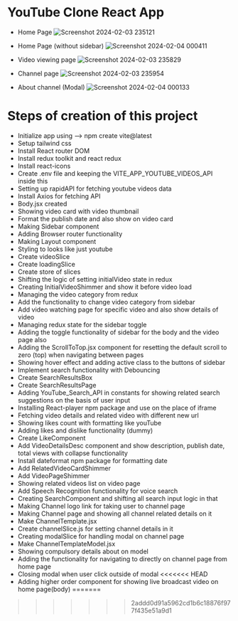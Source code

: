 # YouTube Clone React App
- Home Page
![Screenshot 2024-02-03 235121](https://github.com/abhishekkumar0841/YouTube-Clone-React-App/assets/121709051/391c153f-ce81-43c5-894e-a78f84416480)

- Home Page (without sidebar)
![Screenshot 2024-02-04 000411](https://github.com/abhishekkumar0841/YouTube-Clone-React-App/assets/121709051/6db02336-4d42-43bf-b036-e764c5c22382)

- Video viewing page
![Screenshot 2024-02-03 235829](https://github.com/abhishekkumar0841/YouTube-Clone-React-App/assets/121709051/76fb578c-d38f-4485-b4c3-4947a1141c0d)

- Channel page
![Screenshot 2024-02-03 235954](https://github.com/abhishekkumar0841/YouTube-Clone-React-App/assets/121709051/a7c1699b-c794-4b45-9a3e-cd105987e5be)

- About channel (Modal)
![Screenshot 2024-02-04 000133](https://github.com/abhishekkumar0841/YouTube-Clone-React-App/assets/121709051/ec8685ce-4725-4fca-ae66-47f28b70692f)

# Steps of creation of this project
- Initialize app using --> npm create vite@latest
- Setup tailwind css 
- Install React router DOM 
- Install redux toolkit and react redux
- Install react-icons
- Create .env file and keeping the VITE_APP_YOUTUBE_VIDEOS_API inside this
- Setting up rapidAPI for fetching youtube videos data
- Install Axios for fetching API
- Body.jsx created
- Showing video card with video thumbnail 
- Format the publish date and also show on video card
- Making Sidebar component
- Adding Browser router functionality
- Making Layout component
- Styling to looks like just youtube
- Create videoSlice
- Create loadingSlice
- Create store of slices
- Shifting the logic of setting initialVideo state in redux
- Creating InitialVideoShimmer and show it before video load
- Managing the video category from redux
- Add the functionality to change video category from sidebar
- Add video watching page for specific video and also show details of video
- Managing redux state for the sidebar toggle
- Adding the toggle functionality of sidebar for the body and the video page also
- Adding the ScrollToTop.jsx component for resetting the default scroll to zero (top) when navigating between pages
- Showing hover effect and adding active class to the buttons of sidebar
- Implement search functionality with Debouncing
- Create SearchResultsBox
- Create SearchResultsPage
- Adding YouTube_Search_API in constants for showing related search suggestions on the basis of user input
- Installing React-player npm package and use on the place of iframe
- Fetching video details and related video with different new url
- Showing likes count with formatting like youTube
- Adding likes and dislike functionality (dummy)
- Create LikeComponent
- Add VideoDetailsDesc component and show description, publish date, total views with collapse functionality
- Install dateformat npm package for formatting date
- Add RelatedVideoCardShimmer
- Add VideoPageShimmer
- Showing related videos list on video page
- Add Speech Recognition functionality for voice search
- Creating SearchComponent and shifting all search input logic in that
- Making Channel logo link for taking user to channel page
- Making Channel page and showing all channel related details on it
- Make ChannelTemplate.jsx
- Create channelSlice.js for setting channel details in it
- Creating modalSlice for handling modal on channel page
- Make ChannelTemplateModel.jsx
- Showing compulsory details about on model
- Adding the functionality for navigating to directly on channel page from home page
- Closing modal when user click outside of modal
<<<<<<< HEAD
- Adding higher order component for showing live broadcast video on home page(body)
=======
>>>>>>> 2addd0d91a5962cd1b6c18876f977f435e51a9d1

